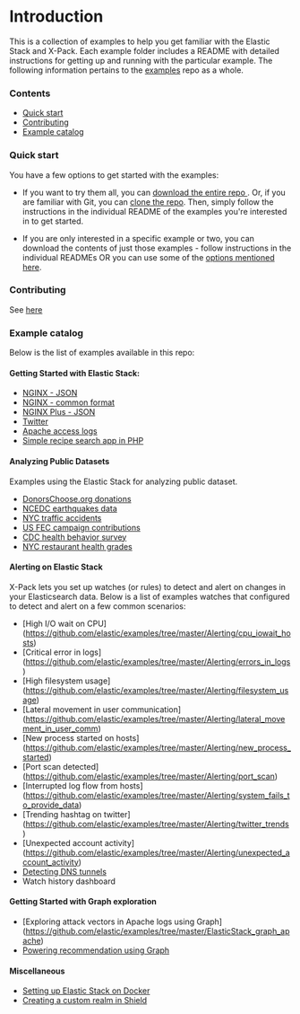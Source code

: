 # Introduction

This is a collection of examples to help you get familiar with the Elastic Stack and X-Pack. Each example folder includes a README with detailed instructions for getting up and running with the  particular example. The following information pertains to the [examples](https://github.com/elastic/examples) repo as a whole.

### Contents

- [Quick start](#quick-start)
- [Contributing](#contributing)
- [Example catalog](#example-catalog)

### Quick start

You have a few options to get started with the examples:

- If you want to try them all, you can [download the entire repo ](https://github.com/elastic/examples/archive/master.zip). Or, if you are familiar with Git, you can [clone the repo](https://github.com/elastic/examples.git). Then, simply follow the instructions in the individual README of the examples you're interested in to get started.

- If you are only interested in a specific example or two, you can download the contents of just those examples - follow instructions in the individual READMEs OR you can use some of the [options mentioned here](http://stackoverflow.com/questions/7106012/download-a-single-folder-or-directory-from-a-github-repo).

### Contributing

See [here](https://github.com/elastic/examples/blob/master/CONTRIBUTING.md)

### Example catalog

Below is the list of examples available in this repo:

#### Getting Started with Elastic Stack:

- [NGINX - JSON](https://github.com/elastic/examples/tree/master/ElasticStack_NGINX-json)
- [NGINX - common format](https://github.com/elastic/examples/tree/master/ElasticStack_NGINX)
- [NGINX Plus - JSON](https://github.com/elastic/examples/tree/master/ElasticStack_NGINX)
- [Twitter](https://github.com/elastic/examples/tree/master/ElasticStack_twitter)
- [Apache access logs](https://github.com/elastic/examples/tree/master/ElasticStack_apache)
- [Simple recipe search app in PHP](https://github.com/elastic/examples/tree/master/elasticsearch_app_php_recipe_search)

#### Analyzing Public Datasets

Examples using the Elastic Stack for analyzing public dataset.
- [DonorsChoose.org donations](https://github.com/elastic/examples/tree/master/ElasticStack_donorschoose)
- [NCEDC earthquakes data](https://github.com/elastic/examples/tree/master/ElasticStack_earthquakes)
- [NYC traffic accidents](https://github.com/elastic/examples/tree/master/ElasticStack_nyc_traffic_accidents)
- [US FEC campaign contributions](https://github.com/elastic/examples/tree/master/ElasticStack_usfec)
- [CDC health behavior survey](https://github.com/elastic/examples/tree/master/ElasticStack_CDC_nutrition_exercise_patterns)
- [NYC restaurant health grades](https://github.com/elastic/examples/tree/master/kibana_nyc_restaurants)


#### Alerting on Elastic Stack

X-Pack lets you set up watches (or rules) to detect and alert on changes in your Elasticsearch data. Below is a list of examples watches that configured to detect and alert on a few common scenarios:

- [High I/O wait on CPU] (https://github.com/elastic/examples/tree/master/Alerting/cpu_iowait_hosts)
- [Critical error  in logs] (https://github.com/elastic/examples/tree/master/Alerting/errors_in_logs)
- [High filesystem usage] (https://github.com/elastic/examples/tree/master/Alerting/filesystem_usage)
- [Lateral movement in user communication] (https://github.com/elastic/examples/tree/master/Alerting/lateral_movement_in_user_comm)
- [New process started on hosts] (https://github.com/elastic/examples/tree/master/Alerting/new_process_started)
- [Port scan detected] (https://github.com/elastic/examples/tree/master/Alerting/port_scan)
- [Interrupted log flow from hosts] (https://github.com/elastic/examples/tree/master/Alerting/system_fails_to_provide_data)
- [Trending hashtag on twitter] (https://github.com/elastic/examples/tree/master/Alerting/twitter_trends)
- [Unexpected account activity] (https://github.com/elastic/examples/tree/master/Alerting/unexpected_account_activity)
- [Detecting DNS tunnels](https://github.com/elastic/examples/tree/master/packetbeat_dns_tunnel_detection)
- Watch history dashboard


#### Getting Started with Graph exploration

- [Exploring attack vectors in Apache logs using Graph] (https://github.com/elastic/examples/tree/master/ElasticStack_graph_apache)
- [Powering recommendation using Graph](https://github.com/elastic/examples/tree/master/ElasticStack_graph_movielens)


#### Miscellaneous
- [Setting up Elastic Stack on Docker](https://github.com/elastic/examples/tree/master/ElasticStack_docker_setup/)
- [Creating a custom realm in Shield](https://github.com/elastic/examples/tree/master/shield_custom_realm_example)
